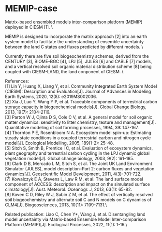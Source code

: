 # MEMIP-case

Matrix-based ensembled models inter-comparison platform (MEMIP) deployed in CIESM [1]. \

MEMIP is designed to incorporate the matrix approach [2] into an earth system model to facilitate the understanding of ensemble uncertainty between the land C states and fluxes predicted by different models. \ 

Currently there are five soil biogeochemistry schemes, derived from the CENTURY [3], BIOME-BGC [4], LPJ [5], JULES [6] and CABLE [7] models, and a vertical resolved soil organic material distribution scheme [8] being coupled with CIESM-LAND, the land conponent of CIESM. \




References:\
[1] Lin Y, Huang X, Liang Y, et al. Community Integrated Earth System Model (CIESM): Description and Evaluation[J]. Journal of Advances in Modeling Earth Systems, 2020, 12(8): e2019MS002036.\
[2] Xia J, Luo Y, Wang Y P, et al. Traceable components of terrestrial carbon storage capacity in biogeochemical models[J]. Global Change Biology, 2013, 19(7): 2104-2116.\
[3] Parton W J, Ojima D S, Cole C V, et al. A general model for soil organic matter dynamics: sensitivity to litter chemistry, texture and management[J]. Quantitative modeling of soil forming processes, 1994, 39: 147-167.\
[4] Thornton P E, Rosenbloom N A. Ecosystem model spin-up: Estimating steady state conditions in a coupled terrestrial carbon and nitrogen cycle model[J]. Ecological Modelling, 2005, 189(1-2): 25-48.\
[5] Sitch S, Smith B, Prentice I C, et al. Evaluation of ecosystem dynamics, plant geography and terrestrial carbon cycling in the LPJ dynamic global vegetation model[J]. Global change biology, 2003, 9(2): 161-185.\
[6] Clark D B, Mercado L M, Sitch S, et al. The Joint UK Land Environment Simulator (JULES), model description–Part 2: carbon fluxes and vegetation dynamics[J]. Geoscientific Model Development, 2011, 4(3): 701-722.\
[7] Kowalczyk E A, Stevens L, Law R M, et al. The land surface model component of ACCESS: description and impact on the simulated surface climatology[J]. Aust. Meteorol. Oceanogr. J, 2013, 63(1): 65-82.\
[8] Koven C D, Riley W J, Subin Z M, et al. The effect of vertically resolved soil biogeochemistry and alternate soil C and N models on C dynamics of CLM4[J]. Biogeosciences, 2013, 10(11): 7109-7131.\


Related publication: Liao C, Chen Y*, Wang J, et al. Disentangling land model uncertainty via Matrix-based Ensemble Model Inter-comparison Platform (MEMIP)[J]. Ecological Processes, 2022, 11(1): 1-16.\
